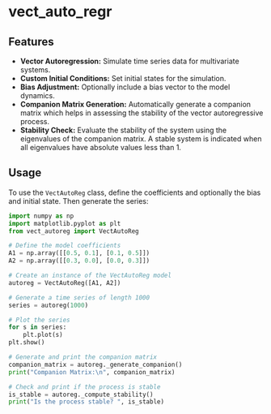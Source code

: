 # vect_auto_regr
## Features

- **Vector Autoregression:** Simulate time series data for multivariate systems.
- **Custom Initial Conditions:** Set initial states for the simulation.
- **Bias Adjustment:** Optionally include a bias vector to the model dynamics.
- **Companion Matrix Generation:** Automatically generate a companion matrix which helps in assessing the stability of the vector autoregressive process.
- **Stability Check:** Evaluate the stability of the system using the eigenvalues of the companion matrix. A stable system is indicated when all eigenvalues have absolute values less than 1.

## Usage

To use the `VectAutoReg` class, define the coefficients and optionally the bias and initial state. Then generate the series:

```python
import numpy as np
import matplotlib.pyplot as plt
from vect_autoreg import VectAutoReg

# Define the model coefficients
A1 = np.array([[0.5, 0.1], [0.1, 0.5]])
A2 = np.array([[0.3, 0.0], [0.0, 0.3]])

# Create an instance of the VectAutoReg model
autoreg = VectAutoReg([A1, A2])

# Generate a time series of length 1000
series = autoreg(1000)

# Plot the series
for s in series:
    plt.plot(s)
plt.show()

# Generate and print the companion matrix
companion_matrix = autoreg._generate_companion()
print("Companion Matrix:\n", companion_matrix)

# Check and print if the process is stable
is_stable = autoreg._compute_stability()
print("Is the process stable? ", is_stable)

